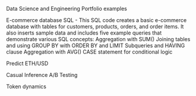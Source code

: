 Data Science and Engineering Portfolio examples 


E-commerce database SQL - This SQL code creates a basic e-commerce database with tables for customers, products, orders, and order items. It also inserts sample data and includes five example queries that demonstrate various SQL concepts:
Aggregation with SUM()
Joining tables and using GROUP BY with ORDER BY and LIMIT
Subqueries and HAVING clause
Aggregation with AVG()
CASE statement for conditional logic

Predict ETH/USD 

Casual Inference A/B Testing 

Token dynamics 

